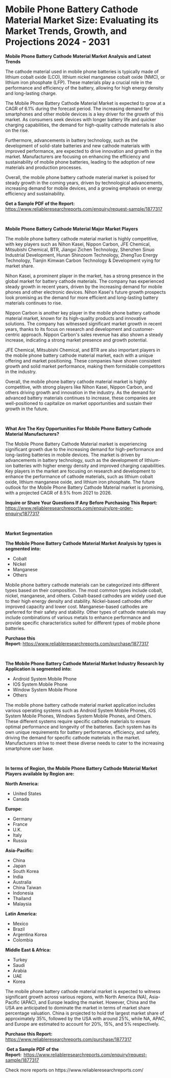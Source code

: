 <p><h1>Mobile Phone Battery Cathode Material Market Size: Evaluating its Market Trends, Growth, and Projections 2024 - 2031</h1></p><p><strong>Mobile Phone Battery Cathode Material Market Analysis and Latest Trends</strong></p>
<p><p>The cathode material used in mobile phone batteries is typically made of lithium cobalt oxide (LCO), lithium nickel manganese cobalt oxide (NMC), or lithium iron phosphate (LFP). These materials play a crucial role in the performance and efficiency of the battery, allowing for high energy density and long-lasting charge.</p><p>The Mobile Phone Battery Cathode Material Market is expected to grow at a CAGR of 6.1% during the forecast period. The increasing demand for smartphones and other mobile devices is a key driver for the growth of this market. As consumers seek devices with longer battery life and quicker charging capabilities, the demand for high-quality cathode materials is also on the rise.</p><p>Furthermore, advancements in battery technology, such as the development of solid-state batteries and new cathode materials with improved performance, are expected to drive innovation and growth in the market. Manufacturers are focusing on enhancing the efficiency and sustainability of mobile phone batteries, leading to the adoption of new materials and production processes.</p><p>Overall, the mobile phone battery cathode material market is poised for steady growth in the coming years, driven by technological advancements, increasing demand for mobile devices, and a growing emphasis on energy efficiency and sustainability.</p></p>
<p><strong>Get a Sample PDF of the Report:&nbsp;</strong> <a href="https://www.reliableresearchreports.com/enquiry/request-sample/1877317">https://www.reliableresearchreports.com/enquiry/request-sample/1877317</a></p>
<p>&nbsp;</p>
<p><strong>Mobile Phone Battery Cathode Material Major Market Players</strong></p>
<p><p>The mobile phone battery cathode material market is highly competitive, with key players such as Nihon Kasei, Nippon Carbon, JFE Chemical, Mitsubishi Chemical, BTR, Jiangxi Zichen Technology, Shenzhen Sinuo Industrial Development, Hunan Shinzoom Technology, ZhengTuo Energy Technology, Tianjin Kimwan Carbon Technology & Development vying for market share.</p><p>Nihon Kasei, a prominent player in the market, has a strong presence in the global market for battery cathode materials. The company has experienced steady growth in recent years, driven by the increasing demand for mobile phones and other electronic devices. Nihon Kasei's future growth prospects look promising as the demand for more efficient and long-lasting battery materials continues to rise.</p><p>Nippon Carbon is another key player in the mobile phone battery cathode material market, known for its high-quality products and innovative solutions. The company has witnessed significant market growth in recent years, thanks to its focus on research and development and customer-centric approach. Nippon Carbon's sales revenue has also shown a steady increase, indicating a strong market presence and growth potential.</p><p>JFE Chemical, Mitsubishi Chemical, and BTR are also important players in the mobile phone battery cathode material market, each with a unique offering and market positioning. These companies have shown consistent growth and solid market performance, making them formidable competitors in the industry.</p><p>Overall, the mobile phone battery cathode material market is highly competitive, with strong players like Nihon Kasei, Nippon Carbon, and others driving growth and innovation in the industry. As the demand for advanced battery materials continues to increase, these companies are well-positioned to capitalize on market opportunities and sustain their growth in the future.</p></p>
<p>&nbsp;</p>
<p><strong>What Are The Key Opportunities For Mobile Phone Battery Cathode Material Manufacturers?</strong></p>
<p><p>The Mobile Phone Battery Cathode Material market is experiencing significant growth due to the increasing demand for high-performance and long-lasting batteries in mobile devices. The market is driven by advancements in battery technology, such as the development of lithium-ion batteries with higher energy density and improved charging capabilities. Key players in the market are focusing on research and development to enhance the performance of cathode materials, such as lithium cobalt oxide, lithium manganese oxide, and lithium iron phosphate. The future outlook for the Mobile Phone Battery Cathode Material market is promising, with a projected CAGR of 8.5% from 2021 to 2026.</p></p>
<p><strong>Inquire or Share Your Questions If Any Before Purchasing This Report:</strong> <a href="https://www.reliableresearchreports.com/enquiry/pre-order-enquiry/1877317">https://www.reliableresearchreports.com/enquiry/pre-order-enquiry/1877317</a></p>
<p>&nbsp;</p>
<p><strong>Market Segmentation</strong></p>
<p><strong>The Mobile Phone Battery Cathode Material Market Analysis by types is segmented into:</strong></p>
<p><ul><li>Cobalt</li><li>Nickel</li><li>Manganese</li><li>Others</li></ul></p>
<p><p>Mobile phone battery cathode materials can be categorized into different types based on their composition. The most common types include cobalt, nickel, manganese, and others. Cobalt-based cathodes are widely used due to their high energy density and stability. Nickel-based cathodes offer improved capacity and lower cost. Manganese-based cathodes are preferred for their safety and stability. Other types of cathode materials may include combinations of various metals to enhance performance and provide specific characteristics suited for different types of mobile phone batteries.</p></p>
<p><strong>Purchase this Report:&nbsp;</strong><a href="https://www.reliableresearchreports.com/purchase/1877317">https://www.reliableresearchreports.com/purchase/1877317</a></p>
<p>&nbsp;</p>
<p><strong>The Mobile Phone Battery Cathode Material Market Industry Research by Application is segmented into:</strong></p>
<p><ul><li>Android System Mobile Phone</li><li>IOS System Mobile Phone</li><li>Window System Mobile Phone</li><li>Others</li></ul></p>
<p><p>The mobile phone battery cathode material market application includes various operating systems such as Android System Mobile Phones, iOS System Mobile Phones, Windows System Mobile Phones, and Others. These different systems require specific cathode materials to ensure optimal performance and longevity of the batteries. Each system has its own unique requirements for battery performance, efficiency, and safety, driving the demand for specific cathode materials in the market. Manufacturers strive to meet these diverse needs to cater to the increasing smartphone user base.</p></p>
<p>&nbsp;</p>
<p><strong>In terms of Region, the Mobile Phone Battery Cathode Material Market Players available by Region are:</strong></p>
<p>
    <p> <strong> North America: </strong>
        <ul>
            <li>United States</li>
            <li>Canada</li>
        </ul>
        </p> 
    <p> <strong> Europe: </strong>
        <ul>
            <li>Germany</li>
            <li>France</li>
            <li>U.K.</li>
            <li>Italy</li>
            <li>Russia</li>
        </ul>
        </p> 
    <p> <strong> Asia-Pacific: </strong>
        <ul>
            <li>China</li>
            <li>Japan</li>
            <li>South Korea</li>
            <li>India</li>
            <li>Australia</li>
            <li>China Taiwan</li>
            <li>Indonesia</li>
            <li>Thailand</li>
            <li>Malaysia</li>
        </ul>
        </p> 
    <p> <strong> Latin America: </strong>
        <ul>
            <li>Mexico</li>
            <li>Brazil</li>
            <li>Argentina Korea</li>
            <li>Colombia</li>
        </ul>
        </p> 
    <p> <strong> Middle East & Africa: </strong>
        <ul>
            <li>Turkey</li>
            <li>Saudi</li>
            <li>Arabia</li>
            <li>UAE</li>
            <li>Korea</li>
        </ul>
    </p>
    </p>
<p><p>The mobile phone battery cathode material market is expected to witness significant growth across various regions, with North America (NA), Asia-Pacific (APAC), and Europe leading the market. However, China and the USA are anticipated to dominate the market in terms of market share percentage valuation. China is projected to hold the largest market share of approximately 35%, followed by the USA with around 25%, while NA, APAC, and Europe are estimated to account for 20%, 15%, and 5% respectively.</p></p>
<p><strong>Purchase this Report: </strong><a href="https://www.reliableresearchreports.com/purchase/1877317">https://www.reliableresearchreports.com/purchase/1877317</a></p>
<p>&nbsp;<strong>Get a Sample PDF of the Report:&nbsp;&nbsp;</strong><a href="https://www.reliableresearchreports.com/enquiry/request-sample/1877317">https://www.reliableresearchreports.com/enquiry/request-sample/1877317</a></p>
<p><strong></strong></p>
<p>Check more reports on https://www.reliableresearchreports.com/</p>